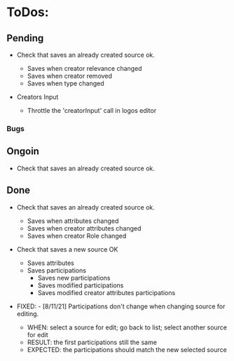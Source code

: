 # ToDos:

## Pending
- Check that saves an already created source ok.
    - Saves when creator relevance changed
    - Saves when creator removed
    - Saves when type changed

- Creators Input
    - Throttle the 'creatorInput' call in logos editor

### Bugs


## Ongoin
- Check that saves an already created source ok.


## Done
- Check that saves an already created source ok.
    - Saves when attributes changed
    - Saves when creator attributes changed
    - Saves when creator Role changed

- Check that saves a new source OK
    - Saves attributes
    - Saves participations
        - Saves new participations
        - Saves modified participations
        - Saves modified creator attributes participations

- FIXED: - [8/11/21] Participations don't change when changing source for editing.
    - WHEN: select a source for edit; go back to list; select another source for edit
    - RESULT: the first participations still the same
    - EXPECTED: the participations should match the new selected source
